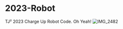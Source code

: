 # 2023-Robot
TJ² 2023 Charge Up Robot Code. Oh Yeah!
![IMG_2482](https://github.com/frc-88/2023-Robot/assets/5576389/d3c939a2-0b92-4cdc-8493-803b0b454a1b)
